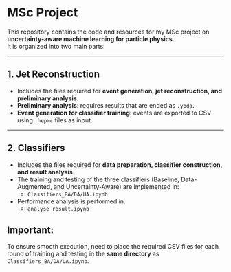 # MSc Project

This repository contains the code and resources for my MSc project on **uncertainty-aware machine learning for particle physics**.  
It is organized into two main parts:

---

## 1. Jet Reconstruction
- Includes the files required for **event generation, jet reconstruction, and preliminary analysis**.  
- **Preliminary analysis**: requires results that are ended as `.yoda`.  
- **Event generation for classifier training**: events are exported to CSV using `.hepmc` files as input.  

---

## 2. Classifiers
- Includes the files required for **data preparation, classifier construction, and result analysis**.  
- The training and testing of the three classifiers (Baseline, Data-Augmented, and Uncertainty-Aware) are implemented in:  
  - `Classifiers_BA/DA/UA.ipynb`  
- Performance analysis is performed in:  
  - `analyse_result.ipynb`  

## **Important:**  
To ensure smooth execution, need to place the required CSV files for each round of training and testing in the **same directory** as `Classifiers_BA/DA/UA.ipynb`.  
